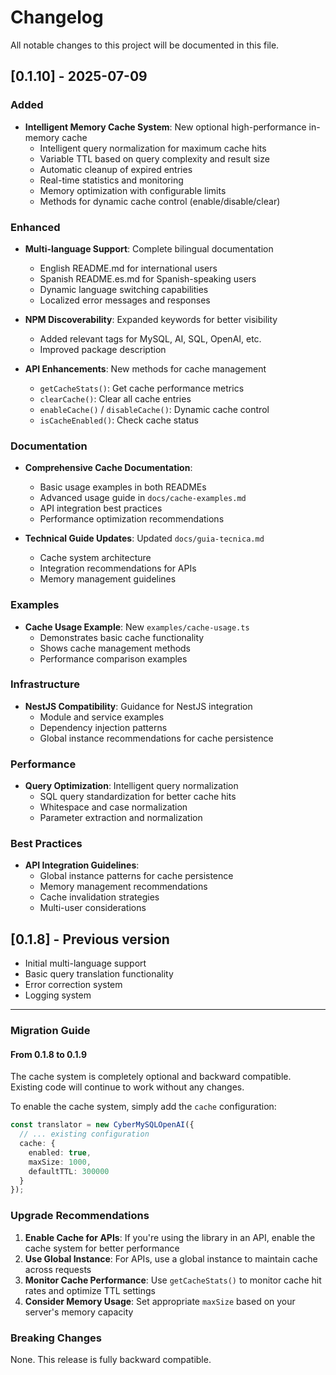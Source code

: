 # Changelog

All notable changes to this project will be documented in this file.

## [0.1.10] - 2025-07-09

### Added
- **Intelligent Memory Cache System**: New optional high-performance in-memory cache
  - Intelligent query normalization for maximum cache hits
  - Variable TTL based on query complexity and result size
  - Automatic cleanup of expired entries
  - Real-time statistics and monitoring
  - Memory optimization with configurable limits
  - Methods for dynamic cache control (enable/disable/clear)

### Enhanced
- **Multi-language Support**: Complete bilingual documentation
  - English README.md for international users
  - Spanish README.es.md for Spanish-speaking users
  - Dynamic language switching capabilities
  - Localized error messages and responses

- **NPM Discoverability**: Expanded keywords for better visibility
  - Added relevant tags for MySQL, AI, SQL, OpenAI, etc.
  - Improved package description

- **API Enhancements**: New methods for cache management
  - `getCacheStats()`: Get cache performance metrics
  - `clearCache()`: Clear all cache entries
  - `enableCache()` / `disableCache()`: Dynamic cache control
  - `isCacheEnabled()`: Check cache status

### Documentation
- **Comprehensive Cache Documentation**: 
  - Basic usage examples in both READMEs
  - Advanced usage guide in `docs/cache-examples.md`
  - API integration best practices
  - Performance optimization recommendations
  
- **Technical Guide Updates**: Updated `docs/guia-tecnica.md`
  - Cache system architecture
  - Integration recommendations for APIs
  - Memory management guidelines

### Examples
- **Cache Usage Example**: New `examples/cache-usage.ts`
  - Demonstrates basic cache functionality
  - Shows cache management methods
  - Performance comparison examples

### Infrastructure
- **NestJS Compatibility**: Guidance for NestJS integration
  - Module and service examples
  - Dependency injection patterns
  - Global instance recommendations for cache persistence

### Performance
- **Query Optimization**: Intelligent query normalization
  - SQL query standardization for better cache hits
  - Whitespace and case normalization
  - Parameter extraction and normalization

### Best Practices
- **API Integration Guidelines**: 
  - Global instance patterns for cache persistence
  - Memory management recommendations
  - Cache invalidation strategies
  - Multi-user considerations

## [0.1.8] - Previous version
- Initial multi-language support
- Basic query translation functionality
- Error correction system
- Logging system

---

### Migration Guide

#### From 0.1.8 to 0.1.9

The cache system is completely optional and backward compatible. Existing code will continue to work without any changes.

To enable the cache system, simply add the `cache` configuration:

```typescript
const translator = new CyberMySQLOpenAI({
  // ... existing configuration
  cache: {
    enabled: true,
    maxSize: 1000,
    defaultTTL: 300000
  }
});
```

### Upgrade Recommendations

1. **Enable Cache for APIs**: If you're using the library in an API, enable the cache system for better performance
2. **Use Global Instance**: For APIs, use a global instance to maintain cache across requests
3. **Monitor Cache Performance**: Use `getCacheStats()` to monitor cache hit rates and optimize TTL settings
4. **Consider Memory Usage**: Set appropriate `maxSize` based on your server's memory capacity

### Breaking Changes

None. This release is fully backward compatible.
